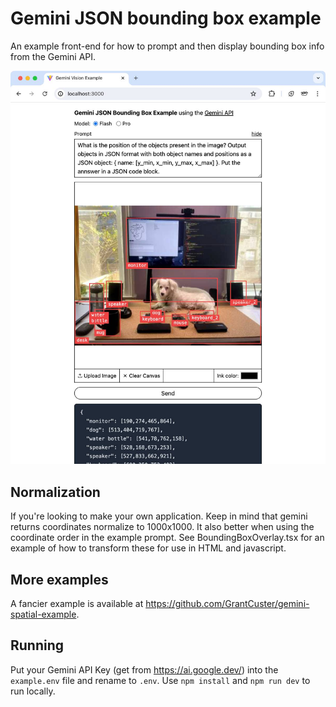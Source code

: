 # Gemini JSON bounding box example

An example front-end for how to prompt and then display bounding box info from the Gemini API.

![screenshot of labeled bounding box demo](json-bounding-box.jpg)

## Normalization

If you're looking to make your own application. Keep in mind that gemini returns coordinates normalize to 1000x1000. It also better when using the coordinate order in the example prompt. See BoundingBoxOverlay.tsx for an example of how to transform these for use in HTML and javascript.

## More examples

A fancier example is available at https://github.com/GrantCuster/gemini-spatial-example.

## Running

Put your Gemini API Key (get from https://ai.google.dev/) into the `example.env` file and rename to `.env`. Use `npm install` and `npm run dev` to run locally.
